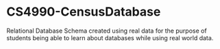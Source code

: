 # CS4990-CensusDatabase
Relational Database Schema created using real data for the purpose of students being able to learn about databases while using real world data. 
